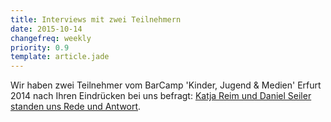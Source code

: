```yaml
---
title: Interviews mit zwei Teilnehmern
date: 2015-10-14
changefreq: weekly
priority: 0.9
template: article.jade
---
```


Wir haben zwei Teilnehmer vom BarCamp 'Kinder, Jugend & Medien' Erfurt 2014 nach Ihren Eindrücken bei uns befragt: <a href="http://www.barcamp-erfurt.de/interviews/">Katja Reim und Daniel Seiler standen uns Rede und Antwort</a>.